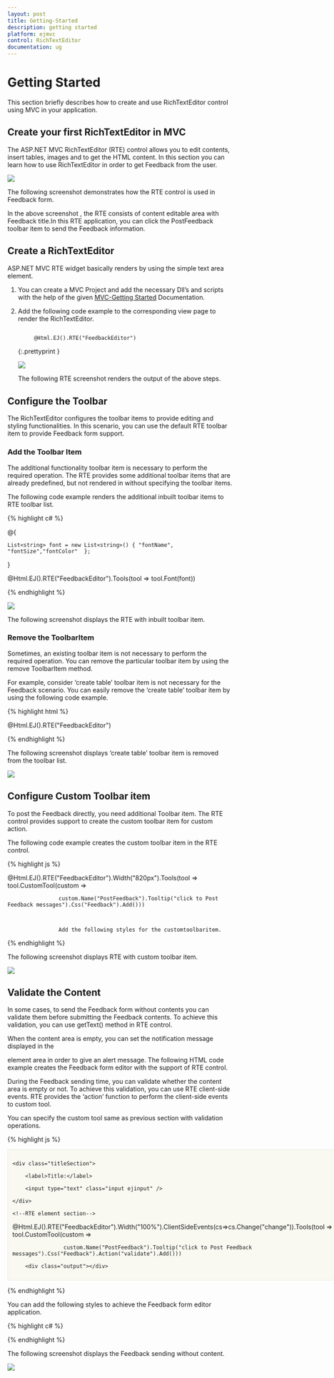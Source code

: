 ```yaml
---
layout: post
title: Getting-Started
description: getting started
platform: ejmvc
control: RichTextEditor
documentation: ug
---
```


# Getting Started

This section briefly describes how to create and use RichTextEditor control using MVC in your application.

## Create your first RichTextEditor in MVC

The ASP.NET MVC RichTextEditor (RTE) control allows you to edit contents, insert tables, images and to get the HTML content. In this section you can learn how to use RichTextEditor in order to get Feedback from the user. 

![](Getting-Started_images/Getting-Started_img1.png)

The following screenshot demonstrates how the RTE control is used in Feedback form.

In the above screenshot , the RTE consists of content editable area with Feedback title.In this RTE application, you can click the PostFeedback toolbar item to send the Feedback information.

## Create a RichTextEditor 

ASP.NET MVC RTE widget basically renders by using the simple text area element. 

1. You can create a MVC Project and add the necessary Dll’s and scripts with the help of the given [MVC-Getting Started](http://docs.syncfusion.com/aspnetmvc/richtexteditor/getting-started) Documentation.
2. Add the following code example to the corresponding view page to render the RichTextEditor.

   ~~~ html

		@Html.EJ().RTE("FeedbackEditor")

   ~~~
   {:.prettyprint }

	![](Getting-Started_images/Getting-Started_img2.png)

	The following RTE screenshot renders the output of the above steps.

## Configure the Toolbar

The RichTextEditor configures the toolbar items to provide editing and styling functionalities. In this scenario, you can use the default RTE toolbar item to provide Feedback form support. 

### Add the Toolbar Item

The additional functionality toolbar item is necessary to perform the required operation. The RTE provides some additional toolbar items that are already predefined, but not rendered in without specifying the toolbar items.  

The following code example renders the additional inbuilt toolbar items to RTE toolbar list.


{% highlight c# %}

@{

    List<string> font = new List<string>() { "fontName", "fontSize","fontColor"  };

}

@Html.EJ().RTE("FeedbackEditor").Tools(tool => tool.Font(font)) 

{% endhighlight %}

![](Getting-Started_images/Getting-Started_img3.png)

The following screenshot displays the RTE with inbuilt toolbar item.



### Remove the ToolbarItem

Sometimes, an existing toolbar item is not necessary to perform the required operation. You can remove the particular toolbar item by using the remove ToolbarItem method. 

For example, consider ‘create table’ toolbar item is not necessary for the Feedback scenario. You can easily remove the ‘create table’ toolbar item by using the following code example.



{% highlight html %}

@Html.EJ().RTE("FeedbackEditor")

<script type="text/javascript">

    var editorObj;

    $(function () {

        $("#FeedbackEditor").ejRTE();

        editorObj = $("#FeedbackEditor").data('ejRTE');

        //remove the create table toolbar item by specifying the create table toolbar id

        editorObj.removeToolbarItem("FeedbackEditorcreateTable");

    });
	
</script>

{% endhighlight %}

The following screenshot displays ‘create table’ toolbar item is removed from the toolbar list.

![](Getting-Started_images/Getting-Started_img4.png)

## Configure Custom Toolbar item

To post the Feedback directly, you need additional Toolbar item. The RTE control provides support to create the custom toolbar item for custom action. 

The following code example creates the custom toolbar item in the RTE control. 

{% highlight js %}

@Html.EJ().RTE("FeedbackEditor").Width("820px").Tools(tool => tool.CustomTool(custom =>

                    custom.Name("PostFeedback").Tooltip("click to Post Feedback messages").Css("Feedback").Add()))



					Add the following styles for the customtoolbaritem.

<style>

    .Feedback {

        height: 22px;

        width: 100px;

        display: block;

        text-align: center;

        font-weight: bold;    }

</style> 

{% endhighlight %}

The following screenshot displays RTE with custom toolbar item.

![](Getting-Started_images/Getting-Started_img5.png)

## Validate the Content

In some cases, to send the Feedback form without contents you can validate them before submitting the Feedback contents. To achieve this validation, you can use getText() method in RTE control.

When the content area is empty, you can set the notification message displayed in the <div> element area in order to give an alert message. The following HTML code example creates the Feedback form editor with the support of RTE control.

During the Feedback sending time, you can validate whether the content area is empty or not. To achieve this validation, you can use RTE client-side events. RTE provides the ‘action’ function to perform the client-side events to custom tool.

You can specify the custom tool same as previous section with validation operations.


{% highlight js %}


<div class="commentSection" style="width: 810px">

    <div class="titleSection">

        <label>Title:</label>

        <input type="text" class="input ejinput" />

    </div>

    <!--RTE element section-->



@Html.EJ().RTE("FeedbackEditor").Width("100%").ClientSideEvents(cs=>cs.Change("change")).Tools(tool => tool.CustomTool(custom =>

                    custom.Name("PostFeedback").Tooltip("click to Post Feedback messages").Css("Feedback").Action("validate").Add()))



<!-- validation message display area-->

        <div class="output"></div>

</div>

<script type="text/javascript">

function validate() {

        var editorObj = $("#FeedbackEditor").data('ejRTE');

        if (($.trim(editorObj.getText()).length < 1)) {

            //the content area is empty

            $(".output").html("The Feedback content is empty");

        } else {   //the content area contains information

            $(".output").html("");

            //custom code to send the Feedback form contents 

            alert("The Feedback content has been saved");

        }

    }

</script>

{% endhighlight %}

You can add the following styles to achieve the Feedback form editor application.

{% highlight c# %}

<style>

    .commentSection {

            width: 60%;

            background: none repeat scroll 0 0 #f9f9f1;

            border: 1px solid #e9e9e1;

            padding: 10px;

        }



        .titleSection {

            text-indent: 20px;

            float: left;

            padding: 20px 0px;

            width: 100%;

            border: 1px solid #bbbcbb;

        }



        .output {

            height: 20px;

            padding: 5px;

            color: red;

        }



        .titleSection .level {

            margin: 15px 0px 5px 0px;

        }



        .input.ejinput {

            text-indent: 5px;

            height: 24px;

            width: 80%;

            margin-left: 5px;

        }

</style>

{% endhighlight %}

The following screenshot displays the Feedback sending without content.

![](Getting-Started_images/Getting-Started_img6.png)